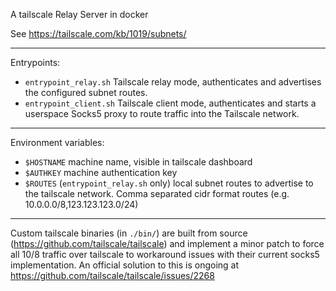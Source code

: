 A tailscale Relay Server in docker

See https://tailscale.com/kb/1019/subnets/

---

Entrypoints:
- `entrypoint_relay.sh` Tailscale relay mode, authenticates and advertises the configured subnet routes.
- `entrypoint_client.sh` Tailscale client mode, authenticates and starts a userspace Socks5 proxy to route traffic into the Tailscale network.

---

Environment variables:

- `$HOSTNAME` machine name, visible in tailscale dashboard
- `$AUTHKEY` machine authentication key
- `$ROUTES` (`entrypoint_relay.sh` only) local subnet routes to advertise to the tailscale network.  Comma separated cidr format routes (e.g. 10.0.0.0/8,123.123.123.0/24)

---

Custom tailscale binaries (in `./bin/`) are built from source (https://github.com/tailscale/tailscale) and implement a minor patch to force all 10/8 traffic over tailscale to workaround issues with their current socks5 implementation.  An official solution to this is ongoing at https://github.com/tailscale/tailscale/issues/2268
